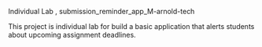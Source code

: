 Individual Lab , submission_reminder_app_M-arnold-tech

This project is individual lab for build a basic application that
 alerts students about upcoming assignment deadlines.
